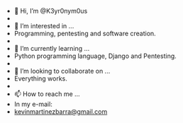 - 👋 Hi, I’m @K3yr0nym0us
- 
- 👀 I’m interested in ...
- Programming, pentesting and software creation.
- 
- 🌱 I’m currently learning ...
- Python programming language, Django and Pentesting.
- 
- 💞️ I’m looking to collaborate on ...
- Everything works.
- 
- 📫 How to reach me ...
- In my e-mail:
- kevinmartinezbarra@gmail.com

<!---
K3yr0nym0us/K3yr0nym0us is a ✨ special ✨ repository because its `README.md` (this file) appears on your GitHub profile.
You can click the Preview link to take a look at your changes.
--->
